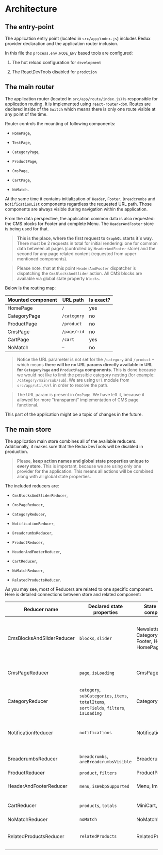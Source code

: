 # Architecture

## The entry-point

The application entry point (located in `src/app/index.js`) includes Redux provider declaration and the application router inclusion.

In this file the `process.env.NODE_ENV` based tools are configured:

1. The hot reload configuration for `development`

2. The ReactDevTools disabled for `prodction`

## The main router

The application router (located in `src/app/route/index.js`) is responsible for application routing. It is implemented using `react-router-dom`. Routes are declared inside of the `Switch` which means there is only one route visible at any point of the time.

Router controls the mounting of following components:

- `HomePage`,

- `TestPage`,

- `CategoryPage`,

- `ProductPage`,

- `CmsPage`,

- `CartPage`,

- `NoMatch`.

At the same time it contains initialization of `Header`, `Footer`, `Breadcrumbs` and `NotificationList` components
regardless the requested URL path. Those components are always visible during navigation within the application.

From the data perspective, the application common data is also requested: the CMS blocks for Footer and complete Menu.
 The `HeaderAndFooter` store is being used for that.

> **This is the place, where the first request to `GraphQL` starts it\`s way**. There must be 2 requests in total for initial rendering: one for common data between all pages (controlled by `HeaderAndFooter` store) and the second for any page related content (requested from upper mentioned components).

> Please note, that at this point `HeaderAndFooter` dispatcher is dispatching the `CmsBlocksAndSlider` action. All CMS blocks are available via global state property `blocks`.

Below is the routing map:

| Mounted component | URL path    | Is exact? |
|-------------------|-------------|-----------|
| HomePage          | `/`         | yes       |
| CategoryPage      | `/category` | no        |
| ProductPage       | `/product`  | no        |
| CmsPage           | `/page/:id` | no        |
| CartPage          | `/cart`     | yes       |
| NoMatch           | –           | no        |

> Notice the URL parameter is not set for the `/category` and `/product` – which means **there will be no URL params directly available in URL for `CategoryPage` and `ProductPage` components**. This is done because we would not like to limit the possible category nesting (for example: `/category/main/sub/sub`). We are using `Url` module from `src/app/util/Url` in order to resolve the path.

> The URL param is present in `CmsPage`. We have left it, because it allowed for more "transparent" implementation of CMS page functional.

This part of the application might be a topic of changes in the future.

## The main store

The application main store combines all of the available reducers. Additionally, it makes sure that the ReduxDevTools will be disabled in production.

> Please, **keep action names and global state properties unique to every store**. This is important, because we are
using only one provider for the application. This means all actions will be combined along with all global state properties.

The included reducers are:

- `CmsBlocksAndSliderReducer`,

- `CmsPageReducer`,

- `CategoryReducer`,

- `NotificationReducer`,

- `BreadcrumbsReducer`,

- `ProductReducer`,

- `HeaderAndFooterReducer`,

- `CartReducer`,

- `NoMatchReducer`,

- `RelatedProductsReducer`.

As you may see, most of Reducers are related to one specific component. Here is detailed connections between store and related component:

| Reducer name              | Declared state properties                                                                | State listening component(s)                                       | Action dispatching component(s)                                 | Notes for developers                                                                                                                                      |
|---------------------------|------------------------------------------------------------------------------------------|--------------------------------------------------------------------|-----------------------------------------------------------------|-----------------------------------------------------------------------------------------------------------------------------------------------------------|
| CmsBlocksAndSliderReducer | `blocks`, `slider`                                                                       | NewsletterSubscribe, CategoryDetails, Footer, HomeSlider, HomePage | CategoryDetails, HomePage                                       | **Very strange that `HeaderAndFooterReducer` is dispatching `CmsBlocksAndSliderReducer` action**. It is frustrating. Should be changed in future release. |
| CmsPageReducer            | `page`, `isLoading`                                                                      | CmsPage                                                            | CmsPage                                                         | `isLoading` is a very non-unique name for a state. Should be changed in future release.                                                                   |
| CategoryReducer           | `category`, `subCategories`, `items`, `totalItems`, `sortFields`, `filters`, `isLoading` | CategoryPage                                                       | CategoryPage                                                    | –                                                                                                                                                         |
| NotificationReducer       | `notifications`                                                                          | NotificationList                                                   | NotificationList                                                | This component is never used, and it\`s internals are outdated. Component will be revisited in future release.                                            |
| BreadcrumbsReducer        | `breadcrumbs`, `areBreadcrumbsVisible`                                                   | Breadcrumbs                                                        | CartPage, CategoryPage, CmsPage, HomePage, NoMatch, ProductPage | –                                                                                                                                                         |
| ProductReducer            | `product`, `filters`                                                                     | ProductPage                                                        | ProductPage                                                     | –                                                                                                                                                         |
| HeaderAndFooterReducer    | `menu`, `isWebpSupported`                                                                | Menu, Image                                                        | Main Router (`src/app/route/index.js`)                          | Please see `CmsBlocksAndSliderReducer` Notes column.                                                                                                      |
| CartReducer               | `products`, `totals`                                                                     | MiniCart, CartPage                                                 | CartItem, MiniCart, ProductActions, ProductCard, CartPage       | –                                                                                                                                                         |
| NoMatchReducer            | `noMatch`                                                                                | NoMatchHandler                                                     | NoMatchHandler                                                  | –                                                                                                                                                         |
| RelatedProductsReducer    | `relatedProducts`                                                                        | RelatedProducts                                                    | RelatedProducts                                                 | Please note, the `ProductDispatcher` is also calling an action from `RelatedProducts`.                                                                    |
